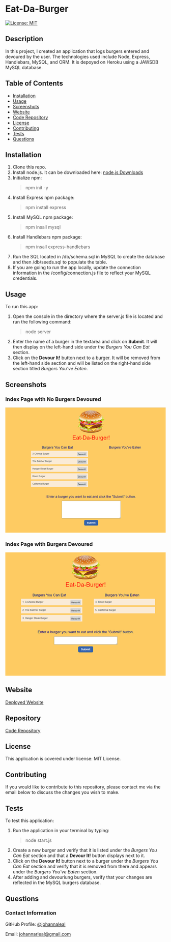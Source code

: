 # Eat-Da-Burger

[![License: MIT](https://img.shields.io/badge/License-MIT-yellow.svg)](https://opensource.org/licenses/MIT)

## Description

In this project, I created an application that logs burgers entered and devoured by the user. The technologies used include Node, Express, Handlebars, MySQL, and ORM. It is depoyed on Heroku using a JAWSDB MySQL database.

## Table of Contents

* [Installation](#installation)
* [Usage](#usage)
* [Screenshots](#screenshots)
* [Website](#website)
* [Code Repository](#repository)
* [License](#license)
* [Contributing](#contributing)
* [Tests](#tests)
* [Questions](#questions)

## Installation

1. Clone this repo.
2. Install node.js. It can be downloaded here: [node.js Downloads](https://nodejs.org/en/download/)
3. Initialize npm:
    >npm init -y
4. Install Express npm package:
    >npm install express
5. Install MySQL npm package:
    >npm insall mysql
6. Install Handlebars npm package:
    >npm insall express-handlebars
7. Run the SQL located in /db/schema.sql in MySQL to create the database and then /db/seeds.sql to populate the table.
8. If you are going to run the app locally, update the connection information in the /config/connection.js file to reflect your MySQL credentials.

## Usage

To run this app:

1. Open the console in the directory where the server.js file is located and run the following command:
    >node server
2. Enter the name of a burger in the textarea and click on __Submit__. It will then display on the left-hand side under the _Burgers You Can Eat_ section.
3. Click on the __Devour It!__ button next to a burger. It will be removed from the left-hand side section and will be listed on the right-hand side section titled _Burgers You've Eaten_.

## Screenshots

### Index Page with No Burgers Devoured

![Eat-Da-Burger Home Screen with No Burgers Devoured](./public/assets/img/screenshot1.PNG)

### Index Page with Burgers Devoured

![Eat-Da-Burger Home Screen with Burgers Devoured](./public/assets/img/screenshot2.PNG)

## Website

[Deployed Website](https://burger-johanna.herokuapp.com/)

## Repository

[Code Repository](https://github.com/johannaleal/burger)

## License

This application is covered under license: MIT License.

## Contributing

If you would like to contribute to this repository, please contact me via the email below to discuss the changes you wish to make.

## Tests

To test this application:

1. Run the application in your terminal by typing:
    > node start.js
2. Create a new burger and verify that it is listed under the _Burgers You Can Eat_ section and that a __Devour It!__ button displays next to it.
3. Click on the __Devour It!__ button next to a burger under the _Burgers You Can Eat_ section and verify that it is removed from there and appears under the _Burgers You've Eaten_ section.
4. After adding and devouriung burgers, verify that your changes are reflected in the MySQL burgers database.

## Questions

### Contact Information

GitHub Profile: [@johannaleal](http://github.com/johannaleal)

Email: <johannarleal@gmail.com>
